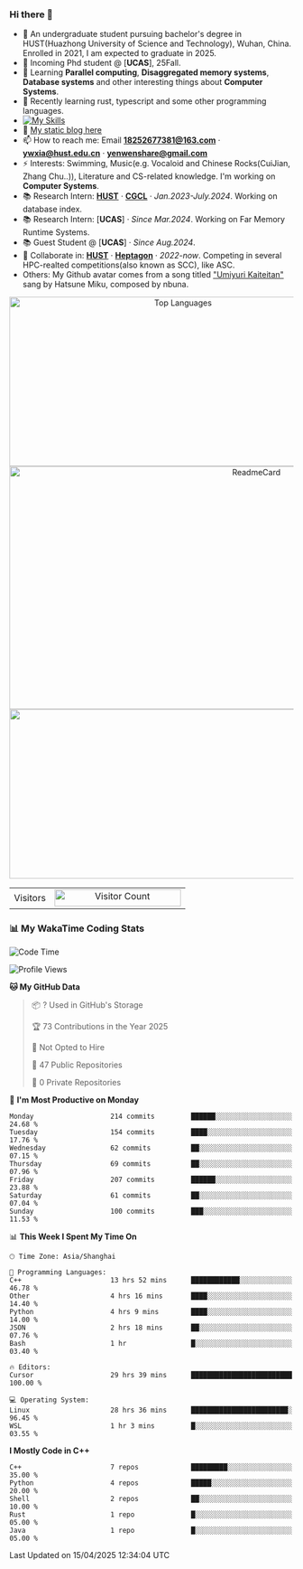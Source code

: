 ### Hi there 👋

<!--
<div align="center">
    <img  src="profile.jpg" width="600" height="300"/>
</div>
^A poem in Chinese, show my figure.
-->

<!--
**SSK015/SSK015** is a ✨ _special_ ✨ repository because its `README.md` (this file) appears on your GitHub profile.

Here are some ideas to get you started:

- 🔭 I’m currently working on ...
- 🌱 I’m currently learning ...
- 👯 I’m looking to collaborate on ...
- 🤔 I’m looking for help with ...
- 💬 Ask me about ...
- 📫 How to reach me: ...
- 😄 Pronouns: ...
- ⚡ Fun fact: ...
-->

- 🔭 An undergraduate student pursuing bachelor's degree in HUST(Huazhong University of Science and Technology), Wuhan, China. Enrolled in 2021, I am expected to graduate in 2025.
- 💬 Incoming Phd student @ [**UCAS**], 25Fall.
- 🌱 Learning **Parallel computing**, **Disaggregated memory systems**, **Database systems** and other interesting things about **Computer Systems**.
- 🤔 Recently learning rust, typescript and some other programming languages.
- [![My Skills](https://skillicons.dev/icons?i=cpp,python,typescript,javascript,fortran,latex,matlab,tailwind)](https://skillicons.dev)
- 👯 [My static blog here](https://ssk015.github.io/) <!-- - 🤔 [My dynamic blog here](https://pochengqiru.cn/)-->
- 📫 How to reach me: Email **18252677381@163.com** · **ywxia@hust.edu.cn** · **yenwenshare@gmail.com**
- ⚡ Interests: Swimming, Music(e.g. Vocaloid and Chinese Rocks(CuiJian, Zhang Chu..)), Literature and CS-related knowledge. I'm working on **Computer Systems**.
- 📚 Research Intern: [**HUST**](https://hust.edu.cn/) · [**CGCL**](http://grid.hust.edu.cn/) · *Jan.2023-July.2024*. Working on database index.
- 📚 Research Intern: [**UCAS**] · *Since Mar.2024*. Working on Far Memory Runtime Systems. 
- 📚 Guest Student @ [**UCAS**] · *Since Aug.2024*.
- 👯 Collaborate in: [**HUST**](https://hust.edu.cn/) · [**Heptagon**](https://github.com/heptagonhust) · *2022-now*. Competing in several HPC-realted competitions(also known as SCC), like ASC.
- Others: My Github avatar comes from a song titled ["Umiyuri Kaiteitan"](https://www.youtube.com/watch?v=7JANm3jOb2k) sang by Hatsune Miku, composed by nbuna.

<div align="center">

<img src="https://readme-stats.clckblog.space/api?username=SSK015&show_icons=true&title_color=ffffff&icon_color=bb2acf&text_color=daf7dc&bg_color=151515" alt="Top Languages" width="600" height="300">   
 
<img src="https://github-readme-stats.vercel.app/api/top-langs/?username=SSK015&hide=html,tex&langs_count=10&layout=compact&theme=react&hide_border=true" alt="ReadmeCard" width="860" height="430">
    
<!-- [![Readme Card](https://readme-stats.clckblog.space/api?username=SSK015&show_icons=true&title_color=ffffff&icon_color=bb2acf&text_color=daf7dc&bg_color=151515)](https://github.com/anuraghazra/github-readme-stats) -->
    
<!-- [![Top Langs](https://readme-stats.clckblog.space/api/top-langs/?username=SSK015&layout=compact&exclude_repo=none&title_color=ffffff&icon_color=bb2acf&text_color=daf7dc&bg_color=151515)](https://github.com/anuraghazra/github-readme-stats) -->
</div>

<div align="center">
    <img  src="https://github-readme-streak-stats.herokuapp.com/?user=SSK015" width="600" height="300"/>
</div>


 <table align="center">
  <tr>
    <td>Visitors</td>
    <td><a align= "center" href="https://github.com/ssk015"><img draggable="false" src="https://profile-counter.glitch.me/ssk015/count.svg" alt="Visitor Count" height="30" width="224" /></a></td>
  </tr>
</table>

### 📊 My WakaTime Coding Stats  
<!--START_SECTION:waka-->
![Code Time](http://img.shields.io/badge/Code%20Time-106%20hrs%2040%20mins-blue)

![Profile Views](http://img.shields.io/badge/Profile%20Views-1-blue)

**🐱 My GitHub Data** 

> 📦 ? Used in GitHub's Storage 
 > 
> 🏆 73 Contributions in the Year 2025
 > 
> 🚫 Not Opted to Hire
 > 
> 📜 47 Public Repositories 
 > 
> 🔑 0 Private Repositories 
 > 
📅 **I'm Most Productive on Monday** 

```text
Monday                   214 commits         ██████░░░░░░░░░░░░░░░░░░░   24.68 % 
Tuesday                  154 commits         ████░░░░░░░░░░░░░░░░░░░░░   17.76 % 
Wednesday                62 commits          ██░░░░░░░░░░░░░░░░░░░░░░░   07.15 % 
Thursday                 69 commits          ██░░░░░░░░░░░░░░░░░░░░░░░   07.96 % 
Friday                   207 commits         ██████░░░░░░░░░░░░░░░░░░░   23.88 % 
Saturday                 61 commits          ██░░░░░░░░░░░░░░░░░░░░░░░   07.04 % 
Sunday                   100 commits         ███░░░░░░░░░░░░░░░░░░░░░░   11.53 % 
```


📊 **This Week I Spent My Time On** 

```text
🕑︎ Time Zone: Asia/Shanghai

💬 Programming Languages: 
C++                      13 hrs 52 mins      ████████████░░░░░░░░░░░░░   46.78 % 
Other                    4 hrs 16 mins       ████░░░░░░░░░░░░░░░░░░░░░   14.40 % 
Python                   4 hrs 9 mins        ████░░░░░░░░░░░░░░░░░░░░░   14.00 % 
JSON                     2 hrs 18 mins       ██░░░░░░░░░░░░░░░░░░░░░░░   07.76 % 
Bash                     1 hr                █░░░░░░░░░░░░░░░░░░░░░░░░   03.40 % 

🔥 Editors: 
Cursor                   29 hrs 39 mins      █████████████████████████   100.00 % 

💻 Operating System: 
Linux                    28 hrs 36 mins      ████████████████████████░   96.45 % 
WSL                      1 hr 3 mins         █░░░░░░░░░░░░░░░░░░░░░░░░   03.55 % 
```

**I Mostly Code in C++** 

```text
C++                      7 repos             █████████░░░░░░░░░░░░░░░░   35.00 % 
Python                   4 repos             █████░░░░░░░░░░░░░░░░░░░░   20.00 % 
Shell                    2 repos             ██░░░░░░░░░░░░░░░░░░░░░░░   10.00 % 
Rust                     1 repo              █░░░░░░░░░░░░░░░░░░░░░░░░   05.00 % 
Java                     1 repo              █░░░░░░░░░░░░░░░░░░░░░░░░   05.00 % 
```




 Last Updated on 15/04/2025 12:34:04 UTC
<!--END_SECTION:waka-->


